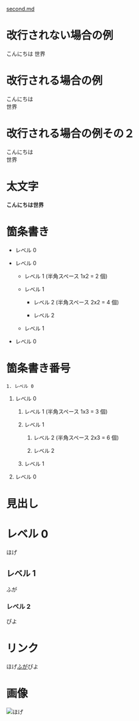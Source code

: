 [second.md](https://github.com/githubpagetest/second)

# 改行されない場合の例

こんにちは
世界

# 改行される場合の例

こんにちは  
世界

# 改行される場合の例その２

こんにちは  
 世界

# 太文字

**こんにちは世界**

# 箇条書き

- レベル 0

- レベル 0

  - レベル 1 (半角スペース 1x2 = 2 個)

  - レベル 1

    - レベル 2 (半角スペース 2x2 = 4 個)

    - レベル 2

  - レベル 1

- レベル 0

# 箇条書き番号

    1. レベル 0

1. レベル 0

   1. レベル 1 (半角スペース 1x3 = 3 個)

   1. レベル 1

      1. レベル 2 (半角スペース 2x3 = 6 個)

      1. レベル 2

   1. レベル 1

1. レベル 0

# 見出し

# レベル 0

ほげ

## レベル 1

ふが

### レベル 2

ぴよ

# リンク

ほげ[ふが](https://github.com/)ぴよ

# 画像

![ほげ](./人.jpeg)
